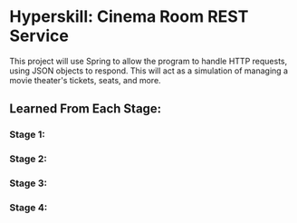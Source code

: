 # Hyperskill: Cinema Room REST Service 
This project will use Spring to allow the program to handle HTTP requests, using JSON objects to respond. This will act as a simulation of managing a movie theater's tickets, seats, and more.

## Learned From Each Stage:

### Stage 1:

### Stage 2:

### Stage 3:

### Stage 4:
